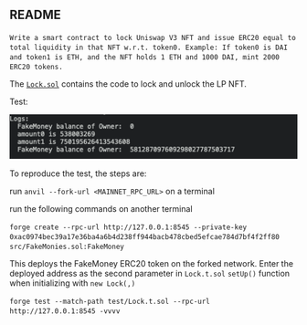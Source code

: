 ## README

`Write a smart contract to lock Uniswap V3 NFT and issue ERC20 equal to total liquidity in that NFT w.r.t. token0. Example: If token0 is DAI and token1 is ETH, and the NFT holds 1 ETH and 1000 DAI, mint 2000 ERC20 tokens.`

The [`Lock.sol`](./src/Lock.sol) contains the code to lock and unlock the LP NFT.

Test:

![outputimage](./testoutputimage/Screenshot%202022-09-26%20at%206.03.56%20AM.png)

To reproduce the test, the steps are:

run `anvil --fork-url <MAINNET_RPC_URL>` on a terminal

run the following commands on another terminal

`forge create --rpc-url http://127.0.0.1:8545 --private-key 0xac0974bec39a17e36ba4a6b4d238ff944bacb478cbed5efcae784d7bf4f2ff80 src/FakeMonies.sol:FakeMoney`

This deploys the FakeMoney ERC20 token on the forked network. Enter the deployed address as the second parameter in `Lock.t.sol` `setUp()` function when initializing with `new Lock(,)`

`forge test --match-path test/Lock.t.sol --rpc-url http://127.0.0.1:8545 -vvvv`

